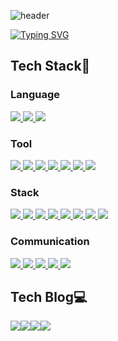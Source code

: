 ![header](https://capsule-render.vercel.app/api?type=waving&color=6994CDEE&text=&animation=twinkling&height=80)

[![Typing SVG](https://readme-typing-svg.demolab.com?font=Alkatra&weight=500&size=45&duration=3500&pause=3&color=6994CDEE&center=false&vCenter=false&multiline=true&repeat=true&width=1000&height=100&lines=kookguk)](https://git.io/typing-svg)

## Tech Stack🔧 
<h3>Language</h3>
<a href="#">
    <img src="https://img.shields.io/badge/Python-3776AB?style=for-the-badge&logo=python&logoColor=white">
</a>
<a href="#">
    <img src="https://img.shields.io/badge/SQL-4479A1?style=for-the-badge&logo=postgresql&logoColor=white">
</a>
<a href="#">
    <img src="https://img.shields.io/badge/R-276DC3?style=for-the-badge&logo=r&logoColor=white">
</a>

<h3>Tool</h3>
<a href="#">
    <img src="https://img.shields.io/badge/Jupyter-F37626?style=for-the-badge&logo=jupyter&logoColor=white">
</a>
<a href="#">
    <img src="https://img.shields.io/badge/Visual_Studio_Code-0078D4?style=for-the-badge&logo=visual-studio-code&logoColor=white">
</a>
<a href="#">
    <img src="https://img.shields.io/badge/PyCharm-000000?style=for-the-badge&logo=pycharm&logoColor=white">
</a>
<a href="#">
    <img src="https://img.shields.io/badge/MySQL-4479A1?style=for-the-badge&logo=mysql&logoColor=white">
</a>
<a href="#">
    <img src="https://img.shields.io/badge/DBeaver-372923?style=for-the-badge&logo=dbeaver&logoColor=white">
</a>
<a href="#">
    <img src="https://img.shields.io/badge/Tableau-E97627?style=for-the-badge&logo=Tableau&logoColor=white">
</a>
<a href="#">
    <img src="https://img.shields.io/badge/Redash-FF4C4C?style=for-the-badge&logo=redash&logoColor=white">
</a>

<h3>Stack</h3>
<a href="#">
    <img src="https://img.shields.io/badge/pandas-150458?style=for-the-badge&logo=pandas&logoColor=white">
</a>
<a href="#">
    <img src="https://img.shields.io/badge/numpy-013243?style=for-the-badge&logo=numpy&logoColor=white">
</a>
<a href="#">
    <img src="https://img.shields.io/badge/Matplotlib-FF5733?style=for-the-badge&logo=matplotlib&logoColor=white">
</a>
<a href="#">
    <img src="https://img.shields.io/badge/Seaborn-3776AB?style=for-the-badge&logo=seaborn&logoColor=white">
</a>
<a href="#">
    <img src="https://img.shields.io/badge/scikit--learn-F7931E?style=for-the-badge&logo=scikit-learn&logoColor=white">
</a>
<a href="#">
    <img src="https://img.shields.io/badge/TensorFlow-FF6F00?style=for-the-badge&logo=tensorflow&logoColor=white">
</a>
<a href="#">
    <img src="https://img.shields.io/badge/PyTorch-EE4C2C?style=for-the-badge&logo=pytorch&logoColor=white">
</a>
<a href="#">
    <img src="https://img.shields.io/badge/Keras-D00000?style=for-the-badge&logo=keras&logoColor=white">
</a>

<h3>Communication</h3>
<a href="#">
    <img src="https://img.shields.io/badge/GitHub-181717?style=for-the-badge&logo=github&logoColor=white">
</a>
<a href="#">
    <img src="https://img.shields.io/badge/Slack-4A154B?style=for-the-badge&logo=slack&logoColor=white">
</a>
<a href="#">
    <img src="https://img.shields.io/badge/Notion-000000?style=for-the-badge&logo=notion&logoColor=white">
</a>
<a href="#">
    <img src="https://img.shields.io/badge/Jira-0052CC?style=for-the-badge&logo=jira&logoColor=white">
</a>
<a href="#">
    <img src="https://img.shields.io/badge/Figma-F24E1E?style=for-the-badge&logo=figma&logoColor=white">
</a>

## Tech Blog💻 
<div style="display:flex; flex-direction:row;">
    <a href="https://zzarimongddang.tistory.com/">
    <img src="https://img.shields.io/badge/Tistory-000000?style=for-the-badge&logo=Tistory&logoColor=white">
    </a>
    <a href="https://www.instagram.com/dataresting/">
    <img src="https://img.shields.io/badge/Instagram-E4405F?style=for-the-badge&logo=Instagram&logoColor=white"> 
    </a>
    <a href="https://blog.naver.com/PostList.naver?blogId=rnrwnsgh0904&widgetTypeCall=true&noTrackingCode=true&directAccess=true">
    <img src="https://img.shields.io/badge/Naver_Blog-03C75A?style=for-the-badge&logo=Naver&logoColor=white">
    </a>
    <a href="https://public.tableau.com/app/profile/.k00keyesm/vizzes">
    <img src="https://img.shields.io/badge/Tableau_Public-E97627?style=for-the-badge&logo=Tableau&logoColor=white">
    </a>
